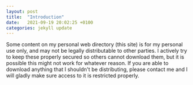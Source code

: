 ```yaml
---
layout: post
title:  "Introduction"
date:   2021-09-19 20:02:25 +0100
categories: jekyll update
---
```

Some content on my personal web directory (this site) is for my personal use only, and may not be legally distributable to other parties. I actively try to keep these properly secured so others cannot download them, but it is possible this might not work for whatever reason. If you are able to download anything that I shouldn't be distributing, please contact me and I will gladly make sure access to it is restricted properly. 
